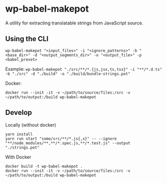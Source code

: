 # wp-babel-makepot

A utility for extracting translatable strings from JavaScript source.

## Using the CLI

`wp-babel-makepot "<input_files>" -i "<ignore_patterns>" -b "<base_dir>" -d "<output_segments_dir>" -o "<output_file>" -p <babel_preset>`

Example:
`wp-babel-makepot "./src/**/*.{js,jsx,ts,tsx}" -i "**/*.d.ts" -b "./src" -d "./build" -o "./build/bundle-strings.pot"`

Docker:

```
docker run --init -it -v ~/path/to/source/files:/src -v ~/path/to/output:/build wp-babel-makepot
```

## Develop

Locally (without docker)

```
yarn install
yarn run start "some/src/**/*.js{,x}" -- --ignore "**/node_modules/**,**/*.spec.js,**/*.test.js" --output "./strings.pot"
```

With Docker

```
docker build -t wp-babel-makepot .
docker run --init -it -v ~/path/to/source/files:/src -v ~/path/to/output:/build wp-babel-makepot
```
